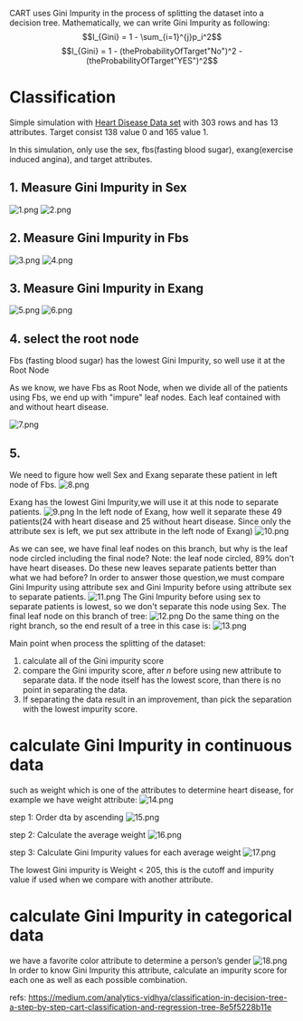 CART uses Gini Impurity in the process of splitting the dataset into a decision tree.
Mathematically, we can write Gini Impurity as following:
$$I_{Gini} = 1 - \sum_{i=1}^{j}p_i^2$$
$$I_{Gini} = 1 - (theProbabilityOfTarget"No")^2 - (theProbabilityOfTarget"YES")^2$$




# Classification
Simple simulation with [Heart Disease Data set](https://www.kaggle.com/datasets/johnsmith88/heart-disease-dataset?resource=download) with 303 rows and has 13 attributes. Target consist 138 value 0 and 165 value 1.

In this simulation, only use the sex, fbs(fasting blood sugar), exang(exercise induced angina), and target attributes.

## 1. Measure Gini Impurity in Sex
![1.png](1.png)
![2.png](2.png)

## 2. Measure Gini Impurity in Fbs
![3.png](3.png)
![4.png](4.png)

## 3. Measure Gini Impurity in Exang
![5.png](5.png)
![6.png](6.png)

## 4. select the root node
Fbs (fasting blood sugar) has the lowest Gini Impurity, so well use it at the Root Node

As we know, we have Fbs as Root Node, when we divide all of the patients using Fbs, we end up with "impure" leaf nodes. Each leaf contained with and without heart disease.

![7.png](7.png)

## 5.
We need to figure how well Sex and Exang separate these patient in left node of Fbs.
![8.png](8.png)


Exang has the lowest Gini Impurity,we will use it at this node to separate patients.
![9.png](9.png)
In the left node of Exang, how well it separate these 49 patients(24 with heart disease and 25 without heart disease. Since only the attribute sex is left, we put sex attribute in the left node of Exang)
![10.png](10.png)

As we can see, we have final leaf nodes on this branch, but why is the leaf node circled including the final node?
Note: the leaf node circled, 89% don't have heart diseases.
Do these new leaves separate patients better than what we had before?
In order to answer those question,we must compare Gini Impurity using attribute sex and Gini Impurity before using attribute sex to separate patients.
![11.png](11.png)
The Gini Impurity before using sex to separate patients is lowest, so we don't separate this node using Sex. The final leaf node on this branch of tree:
![12.png](12.png)
Do the same thing on the right branch, so the end result of a tree in this case is:
![13.png](13.png)

Main point when process the splitting of the dataset:
1. calculate all of the Gini impurity score
2. compare the Gini impurity score, after $n$ before using new attribute to separate data. If the node itself has the lowest score, than there is no point in separating the data.
3. If separating the data result in an improvement, than pick the separation with the lowest impurity score.




#  calculate Gini Impurity in continuous data
such as weight which is one of the attributes to determine heart disease, for example we have weight attribute:
![14.png](14.png)

step 1: Order dta by ascending
![15.png](15.png)

step 2: Calculate the average weight
![16.png](16.png)

step 3: Calculate Gini Impurity values for each average weight
![17.png](17.png)

The lowest Gini impurity is Weight < 205, this is the cutoff and impurity value if used when we compare with another attribute.

# calculate Gini Impurity in categorical data
we have a favorite color attribute to determine a person’s gender
![18.png](18.png)
In order to know Gini Impurity this attribute, calculate an impurity score for each one as well as each possible combination.

refs:
https://medium.com/analytics-vidhya/classification-in-decision-tree-a-step-by-step-cart-classification-and-regression-tree-8e5f5228b11e